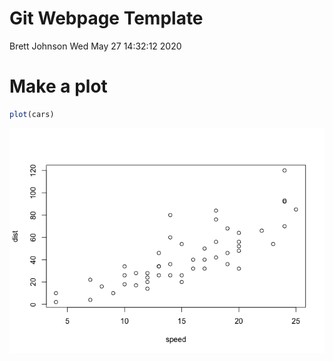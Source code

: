 Git Webpage Template
================
Brett Johnson
Wed May 27 14:32:12 2020

# Make a plot

``` r
plot(cars)
```

![](web_report_files/figure-gfm/unnamed-chunk-1-1.png)<!-- -->
